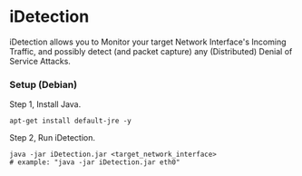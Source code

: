 # iDetection


iDetection allows you to Monitor your target Network Interface's Incoming Traffic, and possibly detect (and packet capture) any (Distributed) Denial of Service Attacks.


### Setup (Debian)

Step 1, Install Java.
```
apt-get install default-jre -y
```
Step 2, Run iDetection.
```
java -jar iDetection.jar <target_network_interface>
# example: "java -jar iDetection.jar eth0"
```
